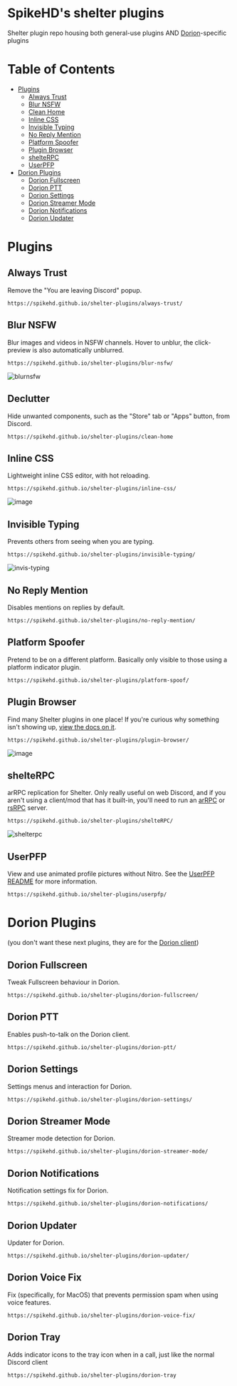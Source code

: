 # SpikeHD's shelter plugins

Shelter plugin repo housing both general-use plugins AND [Dorion](https://github.com/SpikeHD/Dorion)-specific plugins

# Table of Contents
* [Plugins](#plugins)
  * [Always Trust](#always-trust)
  * [Blur NSFW](#blur-nsfw)
  * [Clean Home](#clean-home)
  * [Inline CSS](#inline-css)
  * [Invisible Typing](#invisible-typing)
  * [No Reply Mention](#no-reply-mention)
  * [Platform Spoofer](#platform-spoofer)
  * [Plugin Browser](#plugin-browser)
  * [shelteRPC](#shelterpc)
  * [UserPFP](#userpfp)
* [Dorion Plugins](#dorion-plugins)
  * [Dorion Fullscreen](#dorion-fullscreen)
  * [Dorion PTT](#dorion-ptt)
  * [Dorion Settings](#dorion-settings)
  * [Dorion Streamer Mode](#dorion-streamer-mode)
  * [Dorion Notifications](#dorion-notifications)
  * [Dorion Updater](#dorion-updater)

# Plugins

## Always Trust

Remove the "You are leaving Discord" popup.

`https://spikehd.github.io/shelter-plugins/always-trust/`

## Blur NSFW

Blur images and videos in NSFW channels. Hover to unblur, the click-preview is also automatically unblurred.

`https://spikehd.github.io/shelter-plugins/blur-nsfw/`

![blurnsfw](https://github.com/SpikeHD/shelter-plugins/assets/25207995/921f5add-7d3e-4885-9d0b-a95b483caab6)

## Declutter

Hide unwanted components, such as the "Store" tab or "Apps" button, from Discord.

`https://spikehd.github.io/shelter-plugins/clean-home`

## Inline CSS

Lightweight inline CSS editor, with hot reloading.

`https://spikehd.github.io/shelter-plugins/inline-css/`

![image](https://github.com/SpikeHD/shelter-plugins/assets/25207995/4499c90b-2fbc-4ae2-bfec-6ee4c68e44e7)

## Invisible Typing

Prevents others from seeing when you are typing.

`https://spikehd.github.io/shelter-plugins/invisible-typing/`

![invis-typing](https://github.com/SpikeHD/shelter-plugins/assets/25207995/9c50535f-4fcc-40c2-adff-3b989eb5470a)

## No Reply Mention

Disables mentions on replies by default.

`https://spikehd.github.io/shelter-plugins/no-reply-mention/`

## Platform Spoofer

Pretend to be on a different platform. Basically only visible to those using a platform indicator plugin.

`https://spikehd.github.io/shelter-plugins/platform-spoof/`

## Plugin Browser

Find many Shelter plugins in one place! If you're curious why something isn't showing up, <a href="https://github.com/SpikeHD/shelter-plugins/blob/main/plugins/plugin-browser/README.md">view the docs on it</a>.

`https://spikehd.github.io/shelter-plugins/plugin-browser/`

![image](https://github.com/SpikeHD/shelter-plugins/assets/25207995/2ad78966-10b2-45a6-af84-7ef4a2992b7b)

## shelteRPC

arRPC replication for Shelter. Only really useful on web Discord, and if you aren't using a client/mod that has it built-in, you'll need to run an [arRPC](https://github.com/OpenAsar/arrpc) or [rsRPC](https://github.com/SpikeHD/rsRPC) server.

`https://spikehd.github.io/shelter-plugins/shelteRPC/`

![shelterpc](https://github.com/SpikeHD/shelter-plugins/assets/25207995/ebe624a1-40ea-489e-a9d7-2e49a96020b6)

## UserPFP

View and use animated profile pictures without Nitro. See the [UserPFP README](https://github.com/UserPFP/UserPFP) for more information.

`https://spikehd.github.io/shelter-plugins/userpfp/`

# Dorion Plugins

(you don't want these next plugins, they are for the [Dorion client](https://github.com/SpikeHD/Dorion))

## Dorion Fullscreen

Tweak Fullscreen behaviour in Dorion.

`https://spikehd.github.io/shelter-plugins/dorion-fullscreen/`

## Dorion PTT

Enables push-to-talk on the Dorion client.

`https://spikehd.github.io/shelter-plugins/dorion-ptt/`

## Dorion Settings

Settings menus and interaction for Dorion.

`https://spikehd.github.io/shelter-plugins/dorion-settings/`

## Dorion Streamer Mode

Streamer mode detection for Dorion.

`https://spikehd.github.io/shelter-plugins/dorion-streamer-mode/`

## Dorion Notifications

Notification settings fix for Dorion.

`https://spikehd.github.io/shelter-plugins/dorion-notifications/`

## Dorion Updater

Updater for Dorion.

`https://spikehd.github.io/shelter-plugins/dorion-updater/`

## Dorion Voice Fix

Fix (specifically, for MacOS) that prevents permission spam when using voice features.

`https://spikehd.github.io/shelter-plugins/dorion-voice-fix/`

## Dorion Tray

Adds indicator icons to the tray icon when in a call, just like the normal Discord client

`https://spikehd.github.io/shelter-plugins/dorion-tray`
